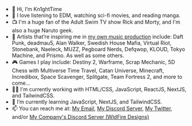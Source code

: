 - 👋 Hi, I’m Kn1ghtTime
- 👀 I love listening to EDM, watching sci-fi movies, and reading manga.
- 📺 I'm a huge fan of the Adult Swim TV show Rick and Morty, and I'm also a huge Naruto geek.
- 🎵 Artists that’re inspiring me in <a href="https://open.spotify.com/artist/0Z1EddK76KPuy55x9XQjJF?si=_xiL5WgeS1uyQMrtu3SRGQ">my own music production</a> include: Daft Punk, deadmau5, Alan Walker, Swedish House Mafia, Virtual Riot, Stonebank, Naeleck, MUZZ, Pegboard Nerds, Defqwop, KLOUD, Tokyo Machine, and Prismo. As well as some others.
- 🎮 Games I play include: Destiny 2, Warframe, Scrap Mechanic, 5D Chess with Multiverse Time Travel, Catan Universe, Minecraft, Incredibox, Space Scavenger, Splitgate, Team Fortress 2, and more to come…
- 🧑‍💻 I'm currently working with HTML/CSS, JavaScript, ReactJS, NextJS, and TailwindCSS.
- 🌱 I’m currently learning JavaScript, NextJS, and TailwindCSS.
- 📫 You can reach me at: <a href="mailto:konr5150@gmail.com">My Email</a>, <a href="https://discord.gg/EqkbSmT">My Discord Server</a>, <a href="https://twitter.com/TimeKn1ght">My Twitter</a>, and/or <a href="https://discord.gg/pZQaAjPn9X">My Company's Discord Server (WldFire Designs)</a>

<!---
kn1ghttime5150/kn1ghttime5150 is a ✨ special ✨ repository because its `README.md` (this file) appears on the your GitHub profile.
Comment: This ain't bad, this ain't bad at all.
--->
